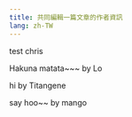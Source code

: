 ```yaml
---
title: 共同編輯一篇文章的作者資訊
lang: zh-TW
---
```


test chris

Hakuna matata~~~ by Lo

hi by Titangene

say hoo~~ by mango